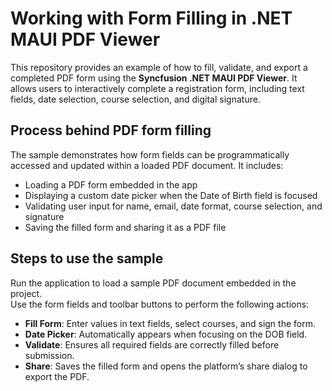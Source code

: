# Working with Form Filling in .NET MAUI PDF Viewer

This repository provides an example of how to fill, validate, and export a completed PDF form using the 
**Syncfusion .NET MAUI PDF Viewer**. It allows users to interactively complete a registration form, 
including text fields, date selection, course selection, and digital signature.

## Process behind PDF form filling

The sample demonstrates how form fields can be programmatically accessed and updated within a loaded PDF document. It includes:

- Loading a PDF form embedded in the app
- Displaying a custom date picker when the Date of Birth field is focused
- Validating user input for name, email, date format, course selection, and signature
- Saving the filled form and sharing it as a PDF file

## Steps to use the sample

Run the application to load a sample PDF document embedded in the project.  
Use the form fields and toolbar buttons to perform the following actions:

- **Fill Form**: Enter values in text fields, select courses, and sign the form.
- **Date Picker**: Automatically appears when focusing on the DOB field.
- **Validate**: Ensures all required fields are correctly filled before submission.
- **Share**: Saves the filled form and opens the platform’s share dialog to export the PDF.
